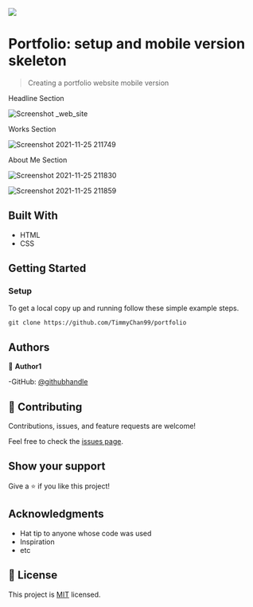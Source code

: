 ![](https://img.shields.io/badge/Microverse-blueviolet)

# Portfolio: setup and mobile version skeleton

> Creating a portfolio website mobile version

Headline Section

![Screenshot _web_site](https://user-images.githubusercontent.com/92228303/143276096-1b0e9377-2b64-4169-9035-27915fe1894c.png)

Works Section 

![Screenshot 2021-11-25 211749](https://user-images.githubusercontent.com/92228303/143497183-cb9c86dd-02ab-49d5-be04-8ff1ec97455e.png)
 
About Me Section

![Screenshot 2021-11-25 211830](https://user-images.githubusercontent.com/92228303/143497238-64d6f200-6c2d-4e1f-8d23-e06f63761193.png)

![Screenshot 2021-11-25 211859](https://user-images.githubusercontent.com/92228303/143497256-e09132ee-d5b6-4d66-80fc-9ed77ca8e914.png)

## Built With

- HTML
- CSS

## Getting Started

### Setup

To get a local copy up and running follow these simple example steps.

`git clone https://github.com/TimmyChan99/portfolio`

## Authors

👤 **Author1**

-GitHub: [@githubhandle](https://github.com/TimmyChan99)

## 🤝 Contributing

Contributions, issues, and feature requests are welcome!

Feel free to check the [issues page](../../issues/).

## Show your support

Give a ⭐️ if you like this project!

## Acknowledgments

- Hat tip to anyone whose code was used
- Inspiration
- etc

## 📝 License

This project is [MIT](./MIT.md) licensed.
